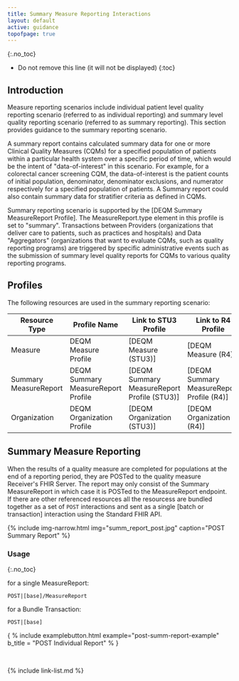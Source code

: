 ```yaml
---
title: Summary Measure Reporting Interactions
layout: default
active: guidance
topofpage: true
---
```



{:.no_toc}

<!-- TOC  the css styling for this is \pages\assets\css\project.css under 'markdown-toc'-->

* Do not remove this line (it will not be displayed)
{:toc}

## Introduction

Measure reporting scenarios include individual patient level quality
reporting scenario (referred to as individual reporting) and summary
level quality reporting scenario (referred to as summary reporting).
This section provides guidance to the summary reporting scenario.

A summary report contains calculated summary data for one or more
Clinical Quality Measures (CQMs) for a specified population of patients
within a particular health system over a specific period of time, which
would be the intent of "data-of-interest" in this scenario. For example,
for a colorectal cancer screening CQM, the data-of-interest is the
patient counts of initial population, denominator, denominator
exclusions, and numerator respectively for a specified population of
patients. A Summary report could also contain summary data for
stratifier criteria as defined in CQMs.

Summary reporting scenario is supported by the [DEQM Summary MeasureReport Profile]. The MeasureReport.type element in this profile is set to "summary". Transactions between Providers (organizations that deliver care to
patients, such as practices and hospitals) and Data "Aggregators"
(organizations that want to evaluate CQMs, such as quality reporting
programs) are triggered by specific administrative events such as the
submission of summary level quality reports for CQMs to various quality
reporting programs.

## Profiles

The following resources are used in the summary reporting scenario:

|Resource Type|Profile Name|Link to STU3 Profile|Link to R4 Profile|
|---|---|---|---|
|Measure|DEQM Measure Profile|[DEQM Measure (STU3)]|[DEQM Measure (R4)]|
|Summary MeasureReport|DEQM Summary MeasureReport Profile|[DEQM Summary MeasureReport Profile (STU3)]|[DEQM Summary MeasureReport Profile (R4)]|
|Organization|DEQM Organization Profile|[DEQM Organization (STU3)]|[DEQM Organization (R4)]|

## Summary Measure Reporting

When the results of a quality measure are completed for populations at the end of a reporting period, they are POSTed to the quality measure Receiver's FHIR Server. The report may only consist of the Summary MeasureReport in which case it is POSTed to the MeasureReport endpoint.  If there are other referenced resources all the resourcess are bundled together as a set of `POST` interactions and sent as a single [batch or transaction] interaction using the Standard FHIR API.

{% include img-narrow.html img="summ_report_post.jpg" caption="POST Summary Report" %}

### Usage
{:.no_toc}

for a single MeasureReport:

`POST|[base]/MeasureReport`

for a Bundle Transaction:

`POST|[base]`

{ % include examplebutton.html example="post-summ-report-example" b_title = "POST Individual Report" % }

<br />

{% include link-list.md %}
